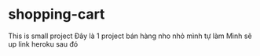 # shopping-cart
This is small project
Đây là 1 project bán hàng nho nhỏ mình tự làm
Mình sẽ up link heroku sau đó
